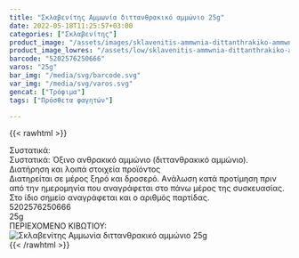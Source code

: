 ```yaml
---
title: "Σκλαβενίτης Αμμωνία διττανθρακικό αμμώνιο 25g"
date: 2022-05-18T11:25:57+03:00
categories: ["Σκλαβενίτης"]
product_image: "/assets/images/sklavenitis-ammwnia-dittanthrakiko-ammwnio-25g.jpg"
product_image_lowres: "/assets/low/sklavenitis-ammwnia-dittanthrakiko-ammwnio-25g.jpg"
barcode: "5202576250666"
varos: "25g"
bar_img: "/media/svg/barcode.svg"
var_img: "/media/svg/varos.svg"
gencat: ["Τρόφιμα"]
tags: ["Πρόσθετα φαγητών"]

---
```

{{< rawhtml >}}

<div class="sload446"><div class="product"><div id="sistatika">Συστατικά:</div><div class="alltext">Συστατικά: Όξινο ανθρακικό αμμώνιο (διττανθρακικό αμμώνιο).</div><div id="loipa">Διατήρηση και λοιπά στοιχεία προϊόντος</div><div class="alltext">Διατηρείται σε μέρος ξηρό και δροσερό. Aνάλωση κατά προτίμηση πριν από την ημερομηνία που αναγράφεται στο πάνω μέρος της συσκευασίας. Στο ίδιο σημείο αναγράφεται και ο αριθμός παρτίδας.</div><div id="barcode"><div id="barimage1"></div><span id="bartext">5202576250666</span></div><div id="varos"><div id="varosimage1"></div><span id="varostext">25g</span></div><div id="kivotio">ΠΕΡΙΕΧΟΜΕΝΟ ΚΙΒΩΤΙΟΥ: </table></div><div class="keno"></div><div class="pimg"><img alt="Σκλαβενίτης Αμμωνία διττανθρακικό αμμώνιο 25g" title="Σκλαβενίτης Αμμωνία διττανθρακικό αμμώνιο 25g" src="/assets/images/sklavenitis-ammwnia-dittanthrakiko-ammwnio-25g.jpg"></div></div></div>
{{< /rawhtml >}}


